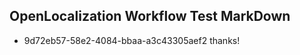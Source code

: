 ## OpenLocalization Workflow Test MarkDown
* 9d72eb57-58e2-4084-bbaa-a3c43305aef2 thanks!

<!--HONumber=Sep16_HO1-->


